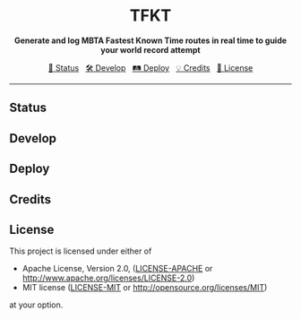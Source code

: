 <div align="center">

# TFKT

**Generate and log MBTA Fastest Known Time routes in real time to guide your world record attempt**

[🚉 Status](#-status) &nbsp; [🛠️ Develop](#-develop) &nbsp; [🛤️ Deploy](#-deploy) &nbsp; [💡 Credits](#-credits) &nbsp; [📖 License](#-license)

</div>

---

## Status

## Develop

## Deploy

## Credits

## License

This project is licensed under either of

 * Apache License, Version 2.0, ([LICENSE-APACHE](LICENSE-APACHE) or
   http://www.apache.org/licenses/LICENSE-2.0)
 * MIT license ([LICENSE-MIT](LICENSE-MIT) or
   http://opensource.org/licenses/MIT)

at your option.
